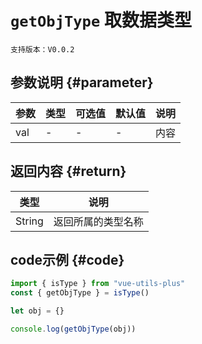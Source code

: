 # `getObjType` 取数据类型

`支持版本：V0.0.2`


## 参数说明 {#parameter}

| 参数  | 类型  | 可选值 | 默认值 | 说明  |
|-----|-----|-----|-----|-----|
| val | -   | -   | -   | 内容  |


## 返回内容 {#return}

| 类型     | 说明        |
|--------|-----------|
| String | 返回所属的类型名称 |


## code示例 {#code}

```javascript
import { isType } from "vue-utils-plus"
const { getObjType } = isType()

let obj = {}

console.log(getObjType(obj))
```
